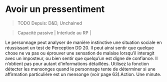 # Avoir un pressentiment

> TODO
> Depuis: D&D, Unchained 

> Capacité passive | Interlude au RP |

Le personnage peut analyser de manière instinctive une situation sociale en réussissant un test de Perception DD 20. Il peut ainsi sentir que quelque chose ne va pas ou éprouver une sensation de malaise lorsqu’il interagit avec un imposteur, ou bien sentir que quelqu’un est digne de confiance. Il n’obtient pas pour autant d’informations détaillées. Utilisez la fonction détecter les mensonges quand le personnage tente de déterminer si une affirmation particulière est un mensonge (voir page 63).Action. Une minute.
